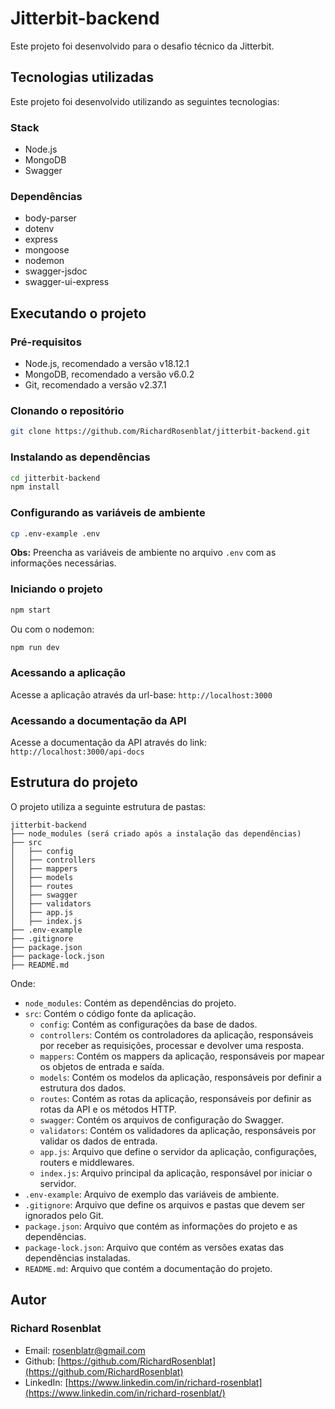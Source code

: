 # Jitterbit-backend

Este projeto foi desenvolvido para o desafio técnico da Jitterbit.

## Tecnologias utilizadas

Este projeto foi desenvolvido utilizando as seguintes tecnologias:

### Stack
- Node.js
- MongoDB
- Swagger

### Dependências
- body-parser
- dotenv
- express
- mongoose
- nodemon
- swagger-jsdoc
- swagger-ui-express

## Executando o projeto

### Pré-requisitos
- Node.js, recomendado a versão v18.12.1
- MongoDB, recomendado a versão v6.0.2
- Git, recomendado a versão v2.37.1

### Clonando o repositório
```bash
git clone https://github.com/RichardRosenblat/jitterbit-backend.git
```

### Instalando as dependências
```bash
cd jitterbit-backend
npm install
```

### Configurando as variáveis de ambiente
```bash
cp .env-example .env
```
**Obs:** Preencha as variáveis de ambiente no arquivo `.env` com as informações necessárias.

### Iniciando o projeto
```bash
npm start
```
Ou com o nodemon:
```bash
npm run dev
```

### Acessando a aplicação
Acesse a aplicação através da url-base: `http://localhost:3000`

### Acessando a documentação da API
Acesse a documentação da API através do link: `http://localhost:3000/api-docs`

## Estrutura do projeto
O projeto utiliza a seguinte estrutura de pastas:
```
jitterbit-backend
├── node_modules (será criado após a instalação das dependências)
├── src
│   ├── config
│   ├── controllers
│   ├── mappers
│   ├── models
│   ├── routes
│   ├── swagger
│   ├── validators
│   ├── app.js
│   ├── index.js
├── .env-example
├── .gitignore
├── package.json
├── package-lock.json
├── README.md
```

Onde:
- `node_modules`: Contém as dependências do projeto.
- `src`: Contém o código fonte da aplicação.
  - `config`: Contém as configurações da base de dados.
  - `controllers`: Contém os controladores da aplicação, responsáveis por receber as requisições, processar e devolver uma resposta.
  - `mappers`: Contém os mappers da aplicação, responsáveis por mapear os objetos de entrada e saída.
  - `models`: Contém os modelos da aplicação, responsáveis por definir a estrutura dos dados.
  - `routes`: Contém as rotas da aplicação, responsáveis por definir as rotas da API e os métodos HTTP.
  - `swagger`: Contém os arquivos de configuração do Swagger.
  - `validators`: Contém os validadores da aplicação, responsáveis por validar os dados de entrada.
  - `app.js`: Arquivo que define o servidor da aplicação, configurações, routers e middlewares.
  - `index.js`: Arquivo principal da aplicação, responsável por iniciar o servidor.
- `.env-example`: Arquivo de exemplo das variáveis de ambiente.
- `.gitignore`: Arquivo que define os arquivos e pastas que devem ser ignorados pelo Git.
- `package.json`: Arquivo que contém as informações do projeto e as dependências.
- `package-lock.json`: Arquivo que contém as versões exatas das dependências instaladas.
- `README.md`: Arquivo que contém a documentação do projeto.

## Autor

### Richard Rosenblat
- Email: [rosenblatr\@gmail.com](mailto:rosenblatr@gmail.com)
- Github: [https://github.com/RichardRosenblat](https://github.com/RichardRosenblat)
- LinkedIn: [https://www.linkedin.com/in/richard-rosenblat](https://www.linkedin.com/in/richard-rosenblat/)